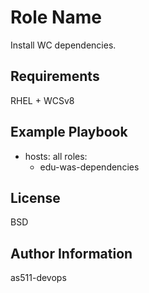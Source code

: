 Role Name
=========

Install WC dependencies.

Requirements
------------
RHEL + WCSv8

Example Playbook
----------------
- hosts: all
  roles:
    - edu-was-dependencies

License
-------
BSD

Author Information
------------------
as511-devops
